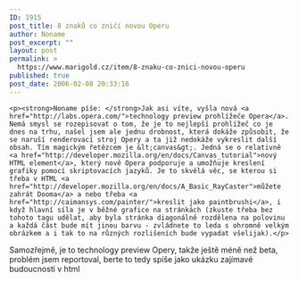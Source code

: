 ```yaml
---
ID: 1915
post_title: 8 znaků co zničí novou Operu
author: Noname
post_excerpt: ""
layout: post
permalink: >
  https://www.marigold.cz/item/8-znaku-co-znici-novou-operu
published: true
post_date: 2006-02-08 20:33:16
---
```

	<p><strong>Noname píše: </strong>Jak asi víte, vyšla nová <a href="http://labs.opera.com/">technology preview prohlížeče Opera</a>. Nemá smysl se rozepisovat o tom, že je to nejlepší prohlížeč co je dnes na trhu, našel jsem ale jednu drobnost, která dokáže způsobit, že se naruší renderovací stroj Opery a ta již nedokáže vykreslit další obsah. Tím magickým řetězcem je &lt;canvas&gt;. Jedná se o relativně <a href="http://developer.mozilla.org/en/docs/Canvas_tutorial">nový HTML element</a>, který nově Opera podporuje a umožňuje kreslení grafiky pomocí skriptovacích jazyků. Je to skvělá věc, se kterou si třeba v HTML <a href="http://developer.mozilla.org/en/docs/A_Basic_RayCaster">můžete zahrát Dooma</a> a nebo třeba <a href="http://caimansys.com/painter/">kreslit jako paintbrushi</a>, i když hlavní síla je v běžné grafice na stránkách (zkuste třeba bez tohoto tagu udělat, aby byla stránka diagonálně rozdělena na polovinu a každá část bude mít jinou barvu - zvládnete to leda s ohromně velkým obrázkem a i tak to na různých rozlišeních bude vypadat všelijak).</p>
<p>Samozřejmě, je to technology preview Opery, takže ještě méně než beta, problém jsem reportoval, berte to tedy spíše jako ukázku zajímavé budoucnosti v html<a href="http://www.ictrecruit.com" style="display:none">.</a></p>